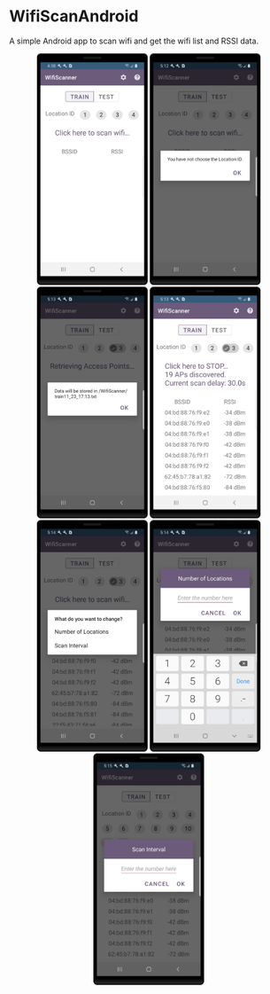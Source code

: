 # WifiScanAndroid
A simple Android app to scan wifi and get the wifi list and RSSI data.

<p align="center">
  <img src="ScreenShots/WifiScanner1.png" width="200">
  <img src="ScreenShots/WifiScanner2.png" width="200">
  <img src="ScreenShots/WifiScanner3.png" width="200">
  <img src="ScreenShots/WifiScanner4.png" width="200">
  <img src="ScreenShots/WifiScanner5.png" width="200">
  <img src="ScreenShots/WifiScanner6.png" width="200">
  <img src="ScreenShots/WifiScanner7.png" width="200">
</p>

